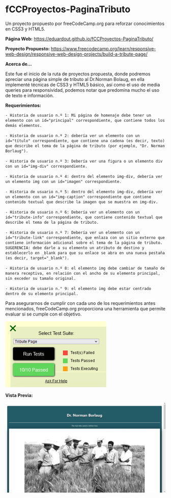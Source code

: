 # fCCProyectos-PaginaTributo
Un proyecto propuesto por freeCodeCamp.org para reforzar conocimientos en CSS3 y HTML5. 

**Página Web:**
https://eduardout.github.io/fCCProyectos-PaginaTributo/

**Proyecto Propuesto:**
https://www.freecodecamp.org/learn/responsive-web-design/responsive-web-design-projects/build-a-tribute-page/

**Acerca de...**

Este fue el inicio de la ruta de proyectos propuesta, donde podremos apreciar una página simple de tributo al Dr.Norman Bolaug, en ella implementé
técnicas de CSS3 y HTML5 básico, así como el uso de media queries para responsividad, podemos notar que predomina mucho el uso de texto e información.

**Requerimientos:**

    - Historia de usuario n.º 1: Mi página de homenaje debe tener un elemento con un id="principal" correspondiente, que contiene todos los demás elementos.

    - Historia de usuario n.º 2: debería ver un elemento con un id="título" correspondiente, que contiene una cadena (es decir, texto) que describe el tema de la página de tributo (por ejemplo, "Dr. Norman Borlaug").

    - Historia de usuario n.º 3: Debería ver una figura o un elemento div con un id="img-div" correspondiente.

    - Historia de usuario n.º 4: dentro del elemento img-div, debería ver un elemento img con un id="imagen" correspondiente.

    - Historia de usuario n.º 5: dentro del elemento img-div, debería ver un elemento con un id="img-caption" correspondiente que contiene contenido textual que describe la imagen que se muestra en img-div.

    - Historia de usuario n.º 6: Debería ver un elemento con un id="tribute-info" correspondiente, que contiene contenido textual que describe el tema de la página de tributo.

    - Historia de usuario n.º 7: Debería ver un elemento con un id="tribute-link" correspondiente, que enlaza con un sitio externo que contiene información adicional sobre el tema de la página de tributo. SUGERENCIA: debe darle a su elemento un atributo de destino y establecerlo en _blank para que su enlace se abra en una nueva pestaña (es decir, target="_blank").

    - Historia de usuario n.º 8: el elemento img debe cambiar de tamaño de manera receptiva, en relación con el ancho de su elemento principal, sin exceder su tamaño original.

    - Historia de usuario n.° 9: el elemento img debe estar centrado dentro de su elemento principal.
    
Para asegurarnos de cumplir con cada uno de los requerimientos antes mencionados, freeCodeCamp.org proporciona una herramienta que permite evaluar si se cumple con
el objetivo.

![Herramienta de Prueba de Requerimientos](https://raw.githubusercontent.com/EduardoUT/fCCProyectos-PaginaTributo/master/assets/img/readme/test.PNG)

**Vista Previa:**

![Vista Previa Página Tributo](https://raw.githubusercontent.com/EduardoUT/fCCProyectos-PaginaTributo/master/assets/img/readme/Tributo_freeCodeCamp.PNG)
